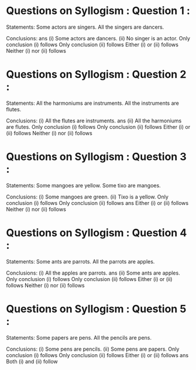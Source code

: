 # Questions on Syllogism : Question 1 :
Statements: 
Some actors are singers. 
All the singers are dancers.

Conclusions:
ans (i) Some actors are dancers.
(ii) No singer is an actor.
Only conclusion (i) follows
Only conclusion (ii) follows
Either (i) or (ii) follows
Neither (i) nor (ii) follows
# Questions on Syllogism : Question 2 :
Statements: 
All the harmoniums are instruments. 
All the instruments are flutes.

Conclusions:
(i) All the flutes are instruments.
ans (ii) All the harmoniums are flutes.
Only conclusion (i) follows
Only conclusion (ii) follows
Either (i) or (ii) follows
Neither (i) nor (ii) follows
# Questions on Syllogism : Question 3 :
Statements: 
Some mangoes are yellow. 
Some tixo are mangoes.

Conclusions:
(i) Some mangoes are green.
(ii) Tixo is a yellow.
Only conclusion (i) follows
Only conclusion (ii) follows
ans Either (i) or (ii) follows
Neither (i) nor (ii) follows
# Questions on Syllogism : Question 4 :
Statements: 
Some ants are parrots. 
All the parrots are apples.

Conclusions:
(i) All the apples are parrots.
ans (ii) Some ants are apples.
Only conclusion (i) follows
Only conclusion (ii) follows
Either (i) or (ii) follows
Neither (i) nor (ii) follows
# Questions on Syllogism : Question 5 :
Statements: 
Some papers are pens. 
All the pencils are pens.

Conclusions:
(i) Some pens are pencils.
(ii) Some pens are papers.
Only conclusion (i) follows
Only conclusion (ii) follows
Either (i) or (ii) follows
 ans Both (i) and (ii) follow
